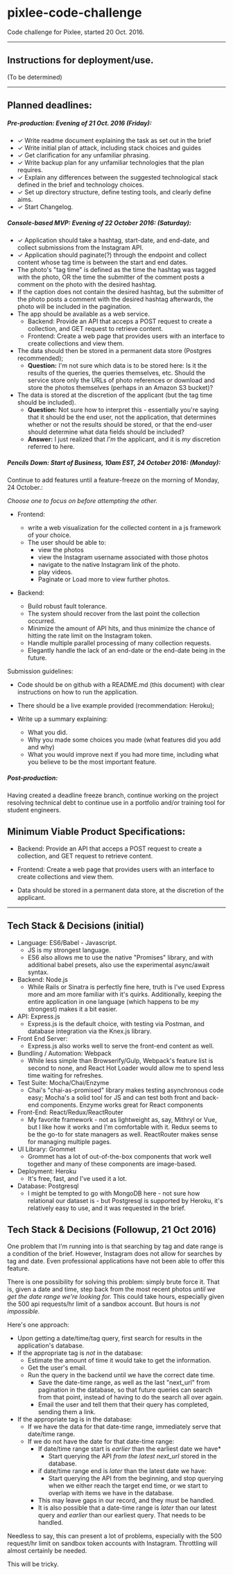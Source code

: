 # pixlee-code-challenge

Code challenge for Pixlee, started 20 Oct. 2016.

---

## Instructions for deployment/use.

(To be determined)

---

## Planned deadlines:

##### Pre-production: Evening of 21 Oct. 2016 (Friday):

* ✓ Write readme document explaining the task as set out in the brief
* ✓ Write initial plan of attack, including stack choices and guides
* ✓ Get clarification for any unfamiliar phrasing.  
* ✓ Write backup plan for any unfamiliar technologies that the plan requires.
* ✓ Explain any differences between the suggested technological stack defined in the brief and technology choices.
* ✓ Set up directory structure, define testing tools, and clearly define aims.  
* ✓ Start Changelog.

##### Console-based MVP: Evening of 22 October 2016: (Saturday):

* ✓ Application should take a hashtag, start-date, and end-date, and collect submissions from the Instagram API.
* ✓ Application should paginate(?) through the endpoint and collect content whose tag time is between the start and end dates.
* The photo's "tag time" is defined as the time the hashtag was tagged with the photo, OR the time the submitter of the comment posts a comment on the photo with the desired hashtag.  
* If the caption does not contain the desired hashtag, but the submitter of the photo posts a comment with the desired hashtag afterwards, the photo will be included in the pagination. 
* The app should be available as a web service.
  * Backend: Provide an API that acceps a POST request to create a collection, and GET request to retrieve content.
  * Frontend: Create a web page that provides users with an interface to create collections and view them.  
* The data should then be stored in a permanent data store (Postgres recommended);
  * **Question:** I'm not sure which data is to be stored here: Is it the results of the queries, the queries themselves, etc. Should the service store only the URLs of photo references or download and store the photos themselves (perhaps in an Amazon S3 bucket)?
* The data is stored at the discretion of the applicant (but the tag time should be included).
  * **Question:** Not sure how to interpret this - essentially you're saying that it should be the end user, not the application, that determines whether or not the results should be stored, or that the end-user should determine what data fields should be included?
  * **Answer:** I just realized that *I'm* the applicant, and it is *my* discretion referred to here.

##### Pencils Down: Start of Business, 10am EST, 24 October 2016: (Monday):

Continue to add features until a feature-freeze on the morning of Monday, 24 October.:

*Choose one to focus on before attempting the other.*

* Frontend:
  * write a web visualization for the collected content in a js framework of your choice.
  * The user should be able to:
    * view the photos
    * view the Instagram username associated with those photos
    * navigate to the native Instagram link of the photo.
    * play videos.
    * Paginate or Load more to view further photos.

* Backend:
  * Build robust fault tolerance.
  * The system should recover from the last point the collection occurred.  
  * Minimize the amount of API hits, and thus minimize the chance of hitting the rate limit on the Instagram token.
  * Handle multiple parallel processing of many collection requests.  
  * Elegantly handle the lack of an end-date or the end-date being in the future.

Submission guidelines:

* Code should be on github with a README.md (this document) with clear instructions on how to run the application.

* There should be a live example provided (recommendation: Heroku);

* Write up a summary explaining:
  * What you did.
  * Why you made some choices you made (what features did you add and why)
  * What you would improve next if you had more time, including what you believe to be the most important feature.  

##### Post-production:

Having created a deadline freeze branch, continue working on the project resolving technical debt to continue use in a portfolio and/or training tool for student engineers.

## Minimum Viable Product Specifications:

* Backend: Provide an API that acceps a POST request to create a collection, and GET request to retrieve content.

* Frontend: Create a web page that provides users with an interface to create collections and view them.  

* Data should be stored in a permanent data store, at the discretion of the applicant.

---

## Tech Stack & Decisions (initial)

* Language: ES6/Babel - Javascript.
  * JS is my strongest language.
  * ES6 also allows me to use the native "Promises" library, and with additional babel presets, also use the experimental async/await syntax.
* Backend: Node.js
  * While Rails or Sinatra is perfectly fine here, truth is I've used Express more and am more familiar with it's quirks.  Additionally, keeping the entire application in one language (which happens to be my strongest) makes it a bit easier.
* API: Express.js
  * Express.js is the default choice, with testing via Postman, and database integration via the Knex.js library.
* Front End Server:
  * Express.js also works well to serve the front-end content as well.
* Bundling / Automation: Webpack
  * While less simple than Browserify/Gulp, Webpack's feature list is second to none, and React Hot Loader would allow me to spend less time waiting for refreshes.  
* Test Suite: Mocha/Chai/Enzyme
  * Chai's "chai-as-promised" library makes testing asynchronous code easy; Mocha's a solid tool for JS and can test both front and back-end components. Enzyme works great for React components
* Front-End: React/Redux/ReactRouter
  * My favorite framework - not as lightweight as, say, Mithryl or Vue, but I like how it works and I'm comfortable with it.  Redux seems to be the go-to for state managers as well.  ReactRouter makes sense for managing multiple pages.
* UI Library: Grommet
  * Grommet has a lot of out-of-the-box components that work well together and many of these components are image-based.  
* Deployment: Heroku
  * It's free, fast, and I've used it a lot.
* Database: Postgresql
  * I might be tempted to go with MongoDB here - not sure how relational our dataset is - but Postgresql is supported by Heroku, it's relatively easy to use, and it was requested in the brief.  

## Tech Stack & Decisions (Followup, 21 Oct 2016)

One problem that I'm running into is that searching by tag and date range is a condition of the brief.  However, Instagram does not allow for searches by tag and date. Even professional applications have not been able to offer this feature.

There is one possibility for solving this problem: simply brute force it. That is, given a date and time, step back from the most recent photos *until we get the date range we're looking for.*  This could take hours, especially given the 500 api requests/hr limit of a sandbox account.  But hours is *not impossible.*

Here's one approach:

* Upon getting a date/time/tag query, first search for results in the application's database.  
* If the appropriate tag is *not* in the database:
  * Estimate the amount of time it would take to get the information.
  * Get the user's email.
  * Run the query in the backend until we have the correct date time.
    * Save the date-time range, as well as the last "next_url" from pagination in the database, so that future queries can search from that point, instead of having to do the search all over again.  
    * Email the user and tell them that their query has completed, sending them a link.
* If the appropriate tag is in the database:
  * If we have the data for that date-time range, immediately serve that date/time range.
  * If we do not have the date for that date-time range:
    * If date/time range start is *earlier* than the earliest date we have*
      * Start querying the API *from the latest next_url* stored in the database.
    * if date/time range end is *later* than the latest date we have:
      * Start querying the API from the beginning, and stop querying when we either reach the target end time, or we start to overlap with items we have in the database.
    * This may leave gaps in our record, and they must be handled.
    * It is also possible that a date-time range is *later* than our latest query and *earlier* than our earliest query.  That needs to be handled.  

Needless to say, this can present a lot of problems, especially with the 500 request/hr limit on sandbox token accounts with Instagram.  Throttling will almost certainly be needed.

This will be tricky.
